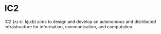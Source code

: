 # IC2

IC2 (ʌɪ siː kjuːb) aims to design and develop an autonomous and distributed infrastructure for information, communication, and computation.


